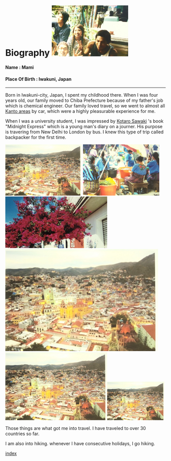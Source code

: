 # Biography                                                                                                                                                             <img src="https://github.com/mamimuramoto/mamimuramoto.github.io/blob/master/Bangkok.jpg" width="240px">
#### Name           : Mami
#### Place Of Birth : Iwakuni, Japan  
-----------------------------------------------------------------
Born in Iwakuni-city, Japan, I spent my childhood there. When I was four years old, our family moved to Chiba Prefecture because of my father's job which is chemical engineer. Our family loved travel, so we went to almost all [Kanto areas](https://www.jetro.go.jp/en/ind_tourism/kanto.html) by car, which were a highly pleasurable experience for me.

When I was a university student, I was impressed by [Kotaro Sawaki](https://www.japantimes.co.jp/tag/kotaro-sawaki/)
's book "Midnight Express" which is a young man's diary on a journer. His purpose is travering from New Delhi to London by bus. I knew this type of trip called backpacker for the first time.

<img src="https://github.com/mamimuramoto/mamimuramoto.github.io/blob/master/Guanajuato.jpg" width="240px">
<img src="https://github.com/mamimuramoto/mamimuramoto.github.io/blob/master/Santiago Atitlan.jpg" width="240px">
<img src="https://github.com/mamimuramoto/mamimuramoto.github.io/blob/master/Oaxaca.jpg" width="320px">
<img src="https://github.com/mamimuramoto/mamimuramoto.github.io/blob/master/Guanajuato.jpg" width="480px"><img src="https://github.com/mamimuramoto/mamimuramoto.github.io/blob/master/Guanajuato.jpg" width="320px"><img src="https://github.com/mamimuramoto/mamimuramoto.github.io/blob/master/Guanajuato.jpg" width="180px">

Those things are what got me into travel. I have traveled to over 30 countries so far.

I am also into hiking. whenever I have consecutive holidays, I go hiking.




[index](https://github.com/mamimuramoto/mamimuramoto.github.io/blob/master/index.md)
